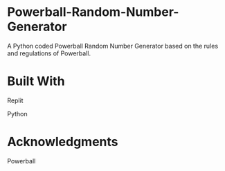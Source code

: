 # Powerball-Random-Number-Generator
A Python coded Powerball Random Number Generator based on the rules and regulations of Powerball.

# Built With
Replit

Python



# Acknowledgments
Powerball

